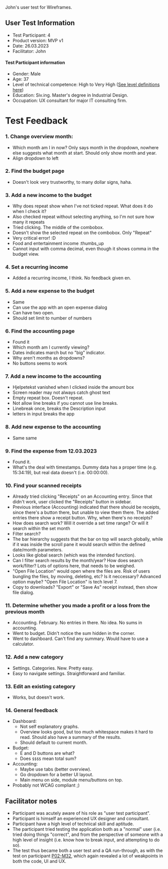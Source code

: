 John's user test for Wireframes.

## User Test Information

- Test Participant: 4
- Product version: MVP v1
- Date: 26.03.2023
- Facilitator: John

#### Test Participant information
- Gender: Male
- Age: 37
- Level of technical competence: High to Very High ([See level definitions here](https://gitlab.stud.idi.ntnu.no/team_01-idatt1002/project-assignment-idatt1002-y2023_spring-t01/-/wikis/Level-of-Technical-Competence-Definitions))
- Education: Siv.ing. Master's degree in Industrial Design.
- Occupation: UX consultant for major IT consulting firm.


# Test Feedback

### 1. Change overview month:
- Which month am I in now? Only says month in the dropdown, nowhere else suggests what month at start.
Should only show month and year.
- Align dropdown to left


### 2. Find the budget page
- Doesn't look very trustworthy, to many dollar signs, haha.


### 3. Add a new income to the budget
- Why does repeat show when I've not ticked repeat. What does it do when I check it?
- Also checked repeat without selecting anything, so I'm not sure how many it repeats
- Tried clicking. The middle of the combobox.
- Doesn't show the selected repeat on the combobox. Only "Repeat"
- Very critical error! :D
- Food and entertainment income :thumbs_up
- Cannot input with comma decimal, even though it shows comma in the budget view.
 

### 4. Set a recurring income
- Added a recurring income, I think. No feedback given en.


### 5. Add a new expense to the budget
- Same
- Can use the app with an open expense dialog
- Can have two open.
- Should set limit to number of numbers


### 6. Find the accounting page
- Found it
- Which month am I currently viewing?
- Dates indicates march but no "big" indicator.
- Why aren't months as dropdowns?
- No buttons seems to work


### 7. Add a new income to the accounting
- Hjelpetekst vanished when I clicked inside the amount box
- Screen reader may not always catch ghost text
- Empty repeat box. Doesn't repeat.
- Not allow line breaks if you cannot use line breaks.
- Linebreak once, breaks the Description input 
- letters in input breaks the app


### 8. Add new expense to the accounting
- Same same 


### 9. Find the expense from 12.03.2023
- Found it.
- What's the deal with timestamps. Dummy data has a proper time (e.g. 15:34:19), but real data doesn't (i.e. 00:00:00).


### 10. Find your scanned receipts
- Already tried clicking "Receipts" on an Accounting entry. Since that didn't work, user clicked the "Receipts" button in sidebar.
- Previous interface (Accounting) indicated that there should be receipts, since there's a button there, but unable to view them there. The added entries there show a receipt button. Why, when there's no receipts?
- How does search work? Will it override a set time range? Or will it search within the set month
- Filter search?
- The bar hierarchy suggests that the bar on top will search globally, while if it was inside the scroll pane it would search within the defined date/month parameters.
- Looks like global search (which was the intended function).
- Can I filter search results by the month/year? How does search work/filter? Lots of options here, that needs to be weighed.
- "Open File Location" would open where the files are. Risk of users bungling the files, by moving, deleting, etc? Is it neccessary? Advanced option maybe? "Open File Location" is tech level 7.
- Copy to downloads? "Export" or "Save As" receipt instead, then show file dialog.


### 11. Determine whether you made a profit or a loss from the previous month
- Accounting. February. No entries in there. No idea. No sums in accounting.
- Went to budget. Didn't notice the sum hidden in the corner.
- Went to dashboard. Can't find any summary. Would have to use a calculator.


### 12. Add a new category
- Settings. Categories. New. Pretty easy.
- Easy to navigate settings. Straightforward and familiar.


### 13. Edit an existing category
- Works, but doesn't work.


### 14. General feedback
- Dashboard: 
   - Not self explanatory graphs. 
   - Overview looks good, but too much whitespace makes it hard to read. Should also have a summary of the results.
   - Should default to current month.
- Budget:
   - E and D buttons are what? 
   - Does `$$$$` mean total sum?
- Accounting:
   - Maybe use tabs (better overview). 
   - Go dropdown for a better UI layout.
   - Main menu on side, module menu/buttons on top.
- Probably not WCAG compliant ;)


## Facilitator notes

- Participant was acutely aware of his role as "user test participant".
- Participant is himself an experienced UX designer and consultant.
- Participant have a high level of technical skill and aptitude.
- The participant tried testing the application both as a "normal" user (i.e. tried doing things "correct", and from the perspective of someone with a high level of insight (i.e. know how to break input, and attempting to do so).
- The test thus became both a user test and a QA run-through, as with the test on participant [P02-M32](https://gitlab.stud.idi.ntnu.no/team_01-idatt1002/project-assignment-idatt1002-y2023_spring-t01/-/wikis/MVP-User-Test-Participant-02/), which again revealed a lot of weakpoints in both the code, UI and UX.